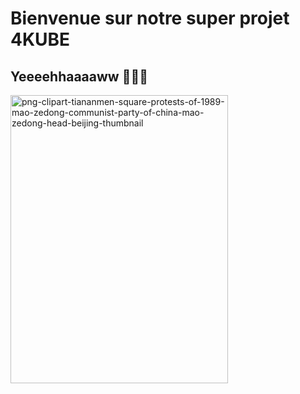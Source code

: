 # Bienvenue sur notre super projet 4KUBE

## Yeeeehhaaaaww 🤠🤠🤠

<img width="348" height="461" alt="png-clipart-tiananmen-square-protests-of-1989-mao-zedong-communist-party-of-china-mao-zedong-head-beijing-thumbnail" src="https://github.com/user-attachments/assets/cb1e361b-798e-4867-b383-9370e4744a9a" />
